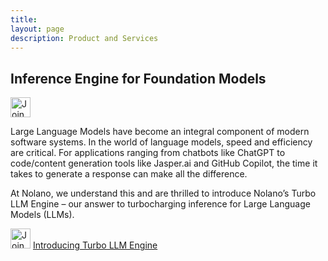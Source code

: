 ```yaml
---
title: 
layout: page
description: Product and Services
---
```


## Inference Engine for Foundation Models

<!-- Image -->
<img src="https://substackcdn.com/image/fetch/f_auto,q_auto:good,fl_progressive:steep/https%3A%2F%2Fsubstack-post-media.s3.amazonaws.com%2Fpublic%2Fimages%2Feacd0282-373b-4440-be3a-8e4901ada954_1044x630.png" alt="Join Beta" width="32" height="32">

Large Language Models have become an integral component of modern software systems. In the world of language models, speed and efficiency are critical. For applications ranging from chatbots like ChatGPT to code/content generation tools like Jasper.ai and GitHub Copilot, the time it takes to generate a response can make all the difference.

At Nolano, we understand this and are thrilled to introduce Nolano’s Turbo LLM Engine – our answer to turbocharging inference for Large Language Models (LLMs).

<img src="https://nolano.ai/images/logo/logo.jpg" alt="Join Beta" width="32" height="32"> 
      <a href="https://nolanoorg.substack.com/p/introducing-the-turbo-llm-inference" class="button">Introducing Turbo LLM Engine</a> 

